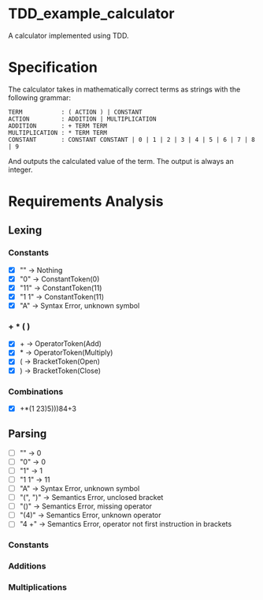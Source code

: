 # TDD_example_calculator

A calculator implemented using TDD.

# Specification

The calculator takes in mathematically correct terms as strings with the following grammar:

```
TERM           : ( ACTION ) | CONSTANT
ACTION         : ADDITION | MULTIPLICATION
ADDITION       : + TERM TERM
MULTIPLICATION : * TERM TERM
CONSTANT       : CONSTANT CONSTANT | 0 | 1 | 2 | 3 | 4 | 5 | 6 | 7 | 8 | 9
```

And outputs the calculated value of the term. The output is always an integer.

# Requirements Analysis

## Lexing

### Constants

- [x] "" -> Nothing
- [x] "0" -> ConstantToken(0)
- [x] "11" -> ConstantToken(11)
- [x] "1 1" -> ConstantToken(11)
- [x] "A" -> Syntax Error, unknown symbol

### + * ( )

- [x] \+ -> OperatorToken(Add)
- [x] \* -> OperatorToken(Multiply)
- [x] ( -> BracketToken(Open)
- [x] ) -> BracketToken(Close)

### Combinations

- [x] \+*(1 23)5)))84+3

## Parsing

- [ ] "" -> 0
- [ ] "0" -> 0
- [ ] "1" -> 1
- [ ] "1 1" -> 11
- [ ] "A" -> Syntax Error, unknown symbol
- [ ] "(", ")" -> Semantics Error, unclosed bracket
- [ ] "()" -> Semantics Error, missing operator
- [ ] "(4)" -> Semantics Error, unknown operator
- [ ] "4 +" -> Semantics Error, operator not first instruction in brackets

### Constants

### Additions

### Multiplications
